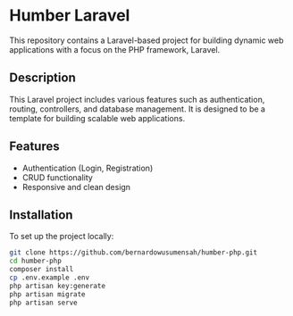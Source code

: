 # Humber Laravel

This repository contains a Laravel-based project for building dynamic web applications with a focus on the PHP framework, Laravel.

## Description

This Laravel project includes various features such as authentication, routing, controllers, and database management. It is designed to be a template for building scalable web applications.

## Features

- Authentication (Login, Registration)
- CRUD functionality
- Responsive and clean design

## Installation

To set up the project locally:

```bash
git clone https://github.com/bernardowusumensah/humber-php.git
cd humber-php
composer install
cp .env.example .env
php artisan key:generate
php artisan migrate
php artisan serve
